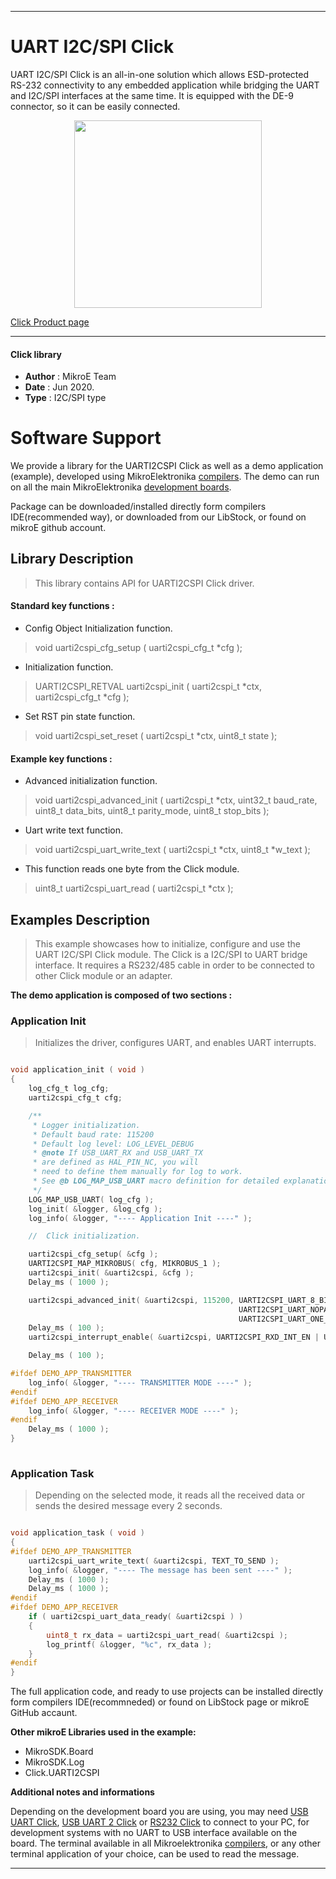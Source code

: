 
---
# UART I2C/SPI Click

UART I2C/SPI Click is an all-in-one solution which allows ESD-protected RS-232 connectivity to any embedded application while bridging the UART and I2C/SPI interfaces at the same time. It is equipped with the DE-9 connector, so it can be easily connected.

<p align="center">
  <img src="https://download.mikroe.com/images/click_for_ide/uarti2cspi_click.png" height=300px>
</p>


[Click Product page](https://www.mikroe.com/uart-i2cspi-click)

---


#### Click library 

- **Author**        : MikroE Team
- **Date**          : Jun 2020.
- **Type**          : I2C/SPI type


# Software Support

We provide a library for the UARTI2CSPI Click 
as well as a demo application (example), developed using MikroElektronika 
[compilers](https://shop.mikroe.com/compilers). 
The demo can run on all the main MikroElektronika [development boards](https://shop.mikroe.com/development-boards).

Package can be downloaded/installed directly form compilers IDE(recommended way), or downloaded from our LibStock, or found on mikroE github account. 

## Library Description

> This library contains API for UARTI2CSPI Click driver.

#### Standard key functions :

- Config Object Initialization function.
> void uarti2cspi_cfg_setup ( uarti2cspi_cfg_t *cfg ); 
 
- Initialization function.
> UARTI2CSPI_RETVAL uarti2cspi_init ( uarti2cspi_t *ctx, uarti2cspi_cfg_t *cfg );

- Set RST pin state function.
> void uarti2cspi_set_reset ( uarti2cspi_t *ctx, uint8_t state );


#### Example key functions :

- Advanced initialization function.
> void uarti2cspi_advanced_init ( uarti2cspi_t *ctx, uint32_t baud_rate, uint8_t data_bits, uint8_t parity_mode, uint8_t stop_bits );
 
- Uart write text function.
> void uarti2cspi_uart_write_text ( uarti2cspi_t *ctx, uint8_t *w_text );

- This function reads one byte from the Click module.
> uint8_t uarti2cspi_uart_read ( uarti2cspi_t *ctx );

## Examples Description

> This example showcases how to initialize, configure and use the UART I2C/SPI Click module. 
> The Click is a I2C/SPI to UART bridge interface. It requires a RS232/485 cable in order to be 
> connected to other Click module or an adapter.

**The demo application is composed of two sections :**

### Application Init 

> Initializes the driver, configures UART, and enables UART interrupts. 

```c

void application_init ( void )
{
    log_cfg_t log_cfg;
    uarti2cspi_cfg_t cfg;

    /** 
     * Logger initialization.
     * Default baud rate: 115200
     * Default log level: LOG_LEVEL_DEBUG
     * @note If USB_UART_RX and USB_UART_TX 
     * are defined as HAL_PIN_NC, you will 
     * need to define them manually for log to work. 
     * See @b LOG_MAP_USB_UART macro definition for detailed explanation.
     */
    LOG_MAP_USB_UART( log_cfg );
    log_init( &logger, &log_cfg );
    log_info( &logger, "---- Application Init ----" );

    //  Click initialization.

    uarti2cspi_cfg_setup( &cfg );
    UARTI2CSPI_MAP_MIKROBUS( cfg, MIKROBUS_1 );
    uarti2cspi_init( &uarti2cspi, &cfg );
    Delay_ms ( 1000 );

    uarti2cspi_advanced_init( &uarti2cspi, 115200, UARTI2CSPI_UART_8_BIT_DATA, 
                                                   UARTI2CSPI_UART_NOPARITY,
                                                   UARTI2CSPI_UART_ONE_STOPBIT );
    Delay_ms ( 100 );
    uarti2cspi_interrupt_enable( &uarti2cspi, UARTI2CSPI_RXD_INT_EN | UARTI2CSPI_THR_EMPTY_INT_EN );

    Delay_ms ( 100 );

#ifdef DEMO_APP_TRANSMITTER
    log_info( &logger, "---- TRANSMITTER MODE ----" );
#endif
#ifdef DEMO_APP_RECEIVER
    log_info( &logger, "---- RECEIVER MODE ----" );
#endif
    Delay_ms ( 1000 );
}
  
```

### Application Task

> Depending on the selected mode, it reads all the received data or sends the desired message every 2 seconds.

```c

void application_task ( void )
{
#ifdef DEMO_APP_TRANSMITTER
    uarti2cspi_uart_write_text( &uarti2cspi, TEXT_TO_SEND );
    log_info( &logger, "---- The message has been sent ----" );
    Delay_ms ( 1000 );
    Delay_ms ( 1000 );
#endif
#ifdef DEMO_APP_RECEIVER
    if ( uarti2cspi_uart_data_ready( &uarti2cspi ) )
    {
        uint8_t rx_data = uarti2cspi_uart_read( &uarti2cspi );
        log_printf( &logger, "%c", rx_data );
    }
#endif
} 

```

The full application code, and ready to use projects can be  installed directly form compilers IDE(recommneded) or found on LibStock page or mikroE GitHub accaunt.

**Other mikroE Libraries used in the example:** 

- MikroSDK.Board
- MikroSDK.Log
- Click.UARTI2CSPI

**Additional notes and informations**

Depending on the development board you are using, you may need 
[USB UART Click](https://shop.mikroe.com/usb-uart-click), 
[USB UART 2 Click](https://shop.mikroe.com/usb-uart-2-click) or 
[RS232 Click](https://shop.mikroe.com/rs232-click) to connect to your PC, for 
development systems with no UART to USB interface available on the board. The 
terminal available in all Mikroelektronika 
[compilers](https://shop.mikroe.com/compilers), or any other terminal application 
of your choice, can be used to read the message.



---
